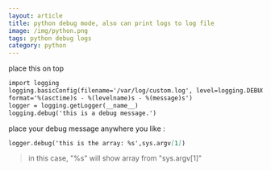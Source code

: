 ```yaml
---
layout: article
title: python debug mode, also can print logs to log file
image: /img/python.png
tags: python debug logs
category: python
---
```


place this on top

```markdown
import logging
logging.basicConfig(filename='/var/log/custom.log', level=logging.DEBUG,
format='%(asctime)s - %(levelname)s - %(message)s')
logger = logging.getLogger(__name__)
logging.debug('this is a debug message.')
```

place your debug message anywhere you like :

```markdown
logger.debug('this is the array: %s',sys.argv[1])
```

> in this case, "%s" will show array from "sys.argv[1]"
